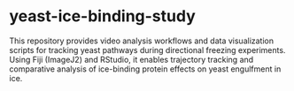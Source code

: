 # yeast-ice-binding-study
This repository provides video analysis workflows and data visualization scripts for tracking yeast pathways during directional freezing experiments. Using Fiji (ImageJ2) and RStudio, it enables trajectory tracking and comparative analysis of ice-binding protein effects on yeast engulfment in ice.
